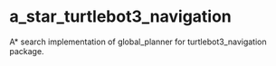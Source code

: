 # a_star_turtlebot3_navigation
A* search implementation of global_planner for turtlebot3_navigation package.
